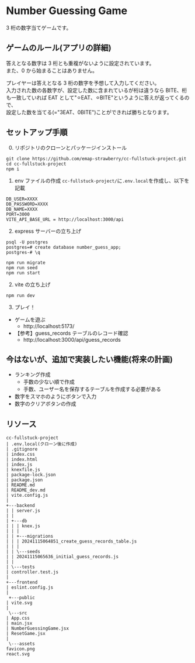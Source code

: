 # Number Guessing Game

3 桁の数字当てゲームです。

## ゲームのルール(アプリの詳細)

答えとなる数字は 3 桁とも重複がないように設定されています。  
また、0 から始まることはありません。

プレイヤーは答えとなる 3 桁の数字を予想して入力してください。  
入力された数の各数字が、設定した数に含まれているが桁は違うなら BITE、桁も一致していれば EAT として"⚪︎EAT、⚪︎BITE"というように答えが返ってくるので、  
設定した数を当てる(="3EAT、0BITE")ことができれば勝ちとなります。

## セットアップ手順

0. リポジトリのクローンとパッケージインストール

```
git clone https://github.com/emap-strawberry/cc-fullstuck-project.git
cd cc-fullstuck-project
npm i
```

1. env ファイルの作成
   `cc-fullstuck-project/`に`.env.local`を作成し、以下を記載

```
DB_USER=XXXX
DB_PASSWORD=XXXX
DB_NAME=XXXX
PORT=3000
VITE_API_BASE_URL = http://localhost:3000/api
```

2. express サーバーの立ち上げ

```
psql -U postgres
postgres=# create database number_guess_app;
postgres-# \q

npm run migrate
npm run seed
npm run start
```

2. vite の立ち上げ

```
npm run dev
```

3. プレイ！

- ゲームを遊ぶ
  - http://localhost:5173/
- 【参考】guess_records テーブルのレコード確認
  - http://localhost:3000/api/guess_records

## 今はないが、追加で実装したい機能(将来の計画)

- ランキング作成
  - 手数の少ない順で作成
  - 手数、ユーザー名を保存するテーブルを作成する必要がある
- 数字をスマホのようにボタンで入力
- 数字のクリアボタンの作成

## リソース

```
cc-fullstuck-project
| .env.local(クローン後に作成)
| .gitignore
| index.css
| index.html
| index.js
| knexfile.js
| package-lock.json
| package.json
| README.md
| README_dev.md
| vite.config.js
|
+---backend
| | server.js
| |
| +---db
| | | knex.js
| | |
| | +---migrations
| | | 20241115064851_create_guess_records_table.js
| | |
| | \---seeds
| | 20241115065636_initial_guess_records.js
| |
| \---tests
| controller.test.js
|
+---frontend
| eslint.config.js
|
 +---public
| vite.svg
|
 \---src
| App.css
| main.jsx
| NumberGuessingGame.jsx
| ResetGame.jsx
|
 \---assets
favicon.png
react.svg
```

